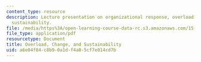 ```yaml
---
content_type: resource
description: Lecture presentation on organizational response, overload, change, and
  sustainability.
file: /media/https%3A/open-learning-course-data-rc.s3.amazonaws.com/15-992-s-lab-laboratory-for-sustainable-business-spring-2008/a6e04f84c8b90a1df4a05cf7e014cd7b_lec_03.pdf
file_type: application/pdf
resourcetype: Document
title: Overload, Change, and Sustainability
uid: a6e04f84-c8b9-0a1d-f4a0-5cf7e014cd7b
---
```

